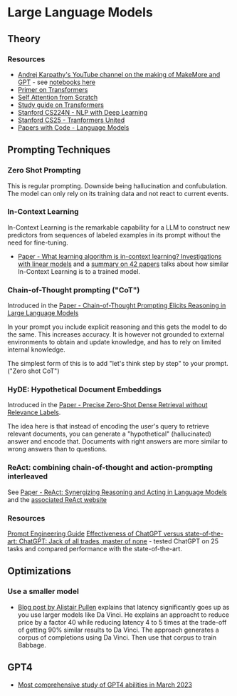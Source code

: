 # Large Language Models

## Theory

### Resources

- [Andrej Karpathy's YouTube channel on the making of MakeMore and GPT](https://www.youtube.com/@AndrejKarpathy) - see [notebooks here](./nanogpt-pytorch-embeddings.ipynb)
- [Primer on Transformers](https://aman.ai/primers/ai/transformers/)
- [Self Attention from Scratch](https://sebastianraschka.com/blog/2023/self-attention-from-scratch.html)
- [Study guide on Transformers](https://github.com/dair-ai/Transformers-Recipe)
- [Stanford CS224N - NLP with Deep Learning](https://www.youtube.com/playlist?list=PLoROMvodv4rOSH4v6133s9LFPRHjEmbmJ)
- [Stanford CS25 - Tranformers United](https://www.youtube.com/playlist?list=PLoROMvodv4rNiJRchCzutFw5ItR_Z27CM)
- [Papers with Code - Language Models](https://paperswithcode.com/methods/category/language-models)

## Prompting Techniques

### Zero Shot Prompting

This is regular prompting.  Downside being hallucination and confubulation.  The model can only rely on its training data and not react to current events.

### In-Context Learning

In-Context Learning is the remarkable capability for a LLM to construct new predictors from sequences of labeled examples in its prompt without the need for fine-tuning.

- [Paper - What learning algorithm is in-context learning? Investigations with linear models](https://arxiv.org/abs/2211.15661) and a [summary on 42 papers](https://42papers.com/p/what-learning-algorithm-is-in-context-learning-investigations-with-linear-models) talks about how similar In-Context Learning is to a trained model.

### Chain-of-Thought prompting ("CoT")

Introduced in the [Paper - Chain-of-Thought Prompting Elicits Reasoning in Large Language Models](https://arxiv.org/abs/2201.11903)

In your prompt you include explicit reasoning and this gets the model to do the same. This increases accuracy.  It is however not grounded to external environments to obtain and update knowledge, and has to rely on limited internal knowledge.  

The simplest form of this is to add "let's think step by step" to your prompt.  ("Zero shot CoT")

### HyDE: Hypothetical Document Embeddings

Introduced in the [Paper - Precise Zero-Shot Dense Retrieval without Relevance Labels](https://arxiv.org/abs/2212.10496).

The idea here is that instead of encoding the user's query to retrieve relevant documents, you can generate a "hypothetical" (hallucinated) answer and encode that. Documents with right answers are more similar to wrong answers than to questions.

### ReAct: combining chain-of-thought and action-prompting interleaved

See [Paper - ReAct: Synergizing Reasoning and Acting in Language Models](https://arxiv.org/abs/2210.03629) and the [associated ReAct website](https://react-lm.github.io/)

### Resources

[Prompt Engineering Guide](https://github.com/dair-ai/Prompt-Engineering-Guide)
[Effectiveness of ChatGPT versus state-of-the-art: ChatGPT: Jack of all trades, master of none](https://arxiv.org/abs/2302.10724) - tested ChatGPT on 25 tasks and compared performance with the state-of-the-art.

## Optimizations

### Use a smaller model

- [Blog post by Alistair Pullen](https://www.buildt.ai/blog/incorrectusage) explains that latency significantly goes up as you use larger models like Da Vinci.  He explains an approacht to reduce price by a factor 40 while reducing latency 4 to 5 times at the trade-off of getting 90% similar results to Da Vinci.  The approach generates a corpus of completions using Da Vinci.  Then use that corpus to train Babbage.

## GPT4

- [Most comprehensive study of GPT4 abilities in March 2023](https://arxiv.org/abs/2303.12712)